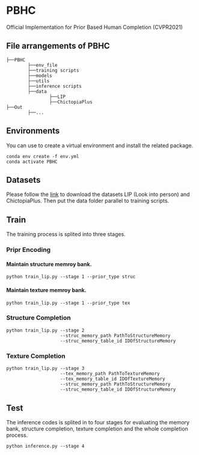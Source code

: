 # PBHC
Official Implementation for Prior Based Human Completion (CVPR2021)

## File arrangements of PBHC
```
├──PBHC
        ├──env_file
        ├──training scripts
        ├──models
        ├──utils
        ├──inference scripts
        ├──data
                ├──LIP
                ├──ChictopiaPlus
├──Out
        ├──...

```

##  Environments
You can use to create a virtual environment and install the related package.
```
conda env create -f env.yml
conda activate PBHC
```

## Datasets
Please follow the [link](https://drive.google.com/drive/folders/1-Acy2gDKVJhB-MP_KllABj-kgWQxiVwQ?usp=sharing) to download the datasets LIP (Look into person) and ChictopiaPlus. 
Then put the data folder parallel to training scripts.

## Train
The training process is splited into three stages.
### Pripr Encoding
#### Maintain structure memroy bank.
```
python train_lip.py --stage 1 --prior_type struc
```
#### Maintain texture memroy bank.
```
python train_lip.py --stage 1 --prior_type tex
```
### Structure Completion
```
python train_lip.py --stage 2 
                    --struc_memory_path PathToStructureMemory 
                    --struc_memory_table_id IDOfStructureMemory
```
### Texture Completion
```
python train_lip.py --stage 3 
                    --tex_memory_path PathToTextureMemory 
                    --tex_memory_table_id IDOfTextureMemory 
                    --struc_memory_path PathToStructureMemory 
                    --struc_memory_table_id IDOfStructureMemory
```
## Test
The inference codes is splited in to four stages for evaluating the memory bank, structure completion, texture completion and the whole completion process.
```
python inference.py --stage 4
```